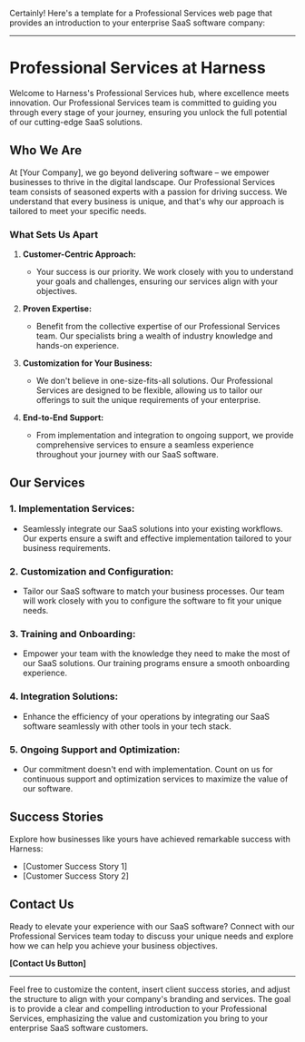 Certainly! Here's a template for a Professional Services web page that provides an introduction to your enterprise SaaS software company:

---

# Professional Services at Harness

Welcome to Harness's Professional Services hub, where excellence meets innovation. Our Professional Services team is committed to guiding you through every stage of your journey, ensuring you unlock the full potential of our cutting-edge SaaS solutions.

## Who We Are

At [Your Company], we go beyond delivering software – we empower businesses to thrive in the digital landscape. Our Professional Services team consists of seasoned experts with a passion for driving success. We understand that every business is unique, and that's why our approach is tailored to meet your specific needs.

### What Sets Us Apart

1. **Customer-Centric Approach:**
   - Your success is our priority. We work closely with you to understand your goals and challenges, ensuring our services align with your objectives.

2. **Proven Expertise:**
   - Benefit from the collective expertise of our Professional Services team. Our specialists bring a wealth of industry knowledge and hands-on experience.

3. **Customization for Your Business:**
   - We don't believe in one-size-fits-all solutions. Our Professional Services are designed to be flexible, allowing us to tailor our offerings to suit the unique requirements of your enterprise.

4. **End-to-End Support:**
   - From implementation and integration to ongoing support, we provide comprehensive services to ensure a seamless experience throughout your journey with our SaaS software.

## Our Services

### 1. **Implementation Services:**
   - Seamlessly integrate our SaaS solutions into your existing workflows. Our experts ensure a swift and effective implementation tailored to your business requirements.

### 2. **Customization and Configuration:**
   - Tailor our SaaS software to match your business processes. Our team will work closely with you to configure the software to fit your unique needs.

### 3. **Training and Onboarding:**
   - Empower your team with the knowledge they need to make the most of our SaaS solutions. Our training programs ensure a smooth onboarding experience.

### 4. **Integration Solutions:**
   - Enhance the efficiency of your operations by integrating our SaaS software seamlessly with other tools in your tech stack.

### 5. **Ongoing Support and Optimization:**
   - Our commitment doesn't end with implementation. Count on us for continuous support and optimization services to maximize the value of our software.

## Success Stories

Explore how businesses like yours have achieved remarkable success with Harness:

- [Customer Success Story 1]
- [Customer Success Story 2]

## Contact Us

Ready to elevate your experience with our SaaS software? Connect with our Professional Services team today to discuss your unique needs and explore how we can help you achieve your business objectives.

**[Contact Us Button]**

---

Feel free to customize the content, insert client success stories, and adjust the structure to align with your company's branding and services. The goal is to provide a clear and compelling introduction to your Professional Services, emphasizing the value and customization you bring to your enterprise SaaS software customers.

